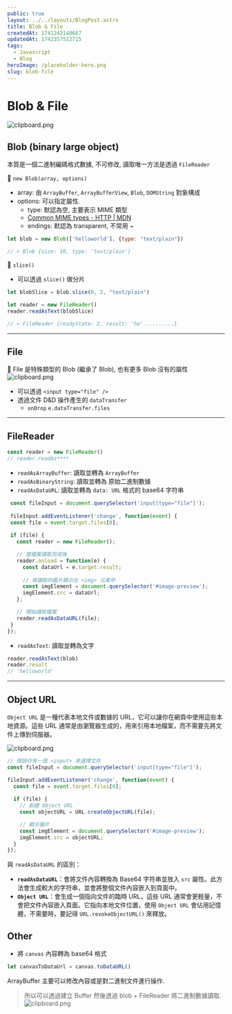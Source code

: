 ```yaml
---
public: true
layout: ../../layouts/BlogPost.astro
title: Blob & File
createdAt: 1741242140687
updatedAt: 1742357512715
tags:
  - Javascript
  - Blog
heroImage: /placeholder-hero.png
slug: blob-file
---
```


# Blob & File
![clipboard.png](/posts/blob-file_clipboard-png.png)
## Blob (binary large object)
本質是一個二進制編碼格式數據, 不可修改, 讀取唯一方法是透過 `FileReader` 

🤔 `new Blob(array, options)` 
- array: 由 `ArrayBuffer`, `ArrayBufferView`, `Blob`, `DOMString` 對象構成
- options: 可以指定屬性.
  - type: 默認為空, 主要表示 MIME 類型
  - [Common MIME types - HTTP | MDN](https://developer.mozilla.org/en-US/docs/Web/HTTP/MIME_types/Common_types)
  - endings: 默認為 transparent, 不常用 ~

```js
let blob = new Blob(['helloworld'], {type: "text/plain"})

// > Blob {size: 10, type: 'text/plain'}
```

🤔 `slice()`
- 可以透過 `slice()` 做分片
```js
let blobSlice = blob.slice(0, 2, "text/plain")

let reader = new FileReader()
reader.readAsText(blobSlice)

// > FileReader {readyState: 2, result: 'he'..........}
```

---

## File
🤔 File 是特殊類型的 Blob (繼承了 Blob), 也有更多 Blob 沒有的屬性
![clipboard.png](/posts/blob-file_clipboard-png.png)
 - 可以透過 `<input type="file" />`
 - 透過文件 D&D 操作產生的 `dataTransfer` 
   - `onDrop` `e.dataTransfer.files`

---

## FileReader
```js
const reader = new FileReader()
// reader.readAs****
```

- `readAsArrayBuffer`: 讀取並轉為 `ArrayBuffer`
- `readAsBinaryString`: 讀取並轉為 原始二進制數據
- `readAsDataURL`: 讀取並轉為 `data: URL` 格式的 base64 字符串
 ```js
  const fileInput = document.querySelector('input[type="file"]');
  
  fileInput.addEventListener('change', function(event) {
  const file = event.target.files[0];
  
  if (file) {
    const reader = new FileReader();

    // 當檔案讀取完成後
    reader.onload = function(e) {
      const dataUrl = e.target.result;
      
      // 將讀取的圖片顯示在 <img> 元素中
      const imgElement = document.querySelector('#image-preview');
      imgElement.src = dataUrl;
    };

    // 開始讀取檔案
    reader.readAsDataURL(file);
  }
});
  ```
- `readAsText`: 讀取並轉為文字
```js
reader.readAsText(blob)
reader.result
// 'helloworld'
```

---

## Object URL
`Object URL` 是一種代表本地文件或數據的 URL，它可以讓你在網頁中使用這些本地資源。這些 URL 通常是由瀏覽器生成的，用來引用本地檔案，而不需要先將文件上傳到伺服器。

![clipboard.png](/posts/blob-file_clipboard-png.png)

```js
// 假設你有一個 <input> 來選擇文件
const fileInput = document.querySelector('input[type="file"]');

fileInput.addEventListener('change', function(event) {
  const file = event.target.files[0];
  
  if (file) {
    // 創建 Object URL
    const objectURL = URL.createObjectURL(file);

    // 顯示圖片
    const imgElement = document.querySelector('#image-preview');
    imgElement.src = objectURL;
  }
});
```

與 `readAsDataURL` 的區別：
- **`readAsDataURL`**：會將文件內容轉換為 Base64 字符串並放入 `src` 屬性。此方法會生成較大的字符串，並會將整個文件內容嵌入到頁面中。
- **`Object URL`**：會生成一個指向文件的臨時 URL，這些 URL 通常會更輕量，不會把文件內容嵌入頁面。它指向本地文件位置，使用 `Object URL` 會佔用記憶體，不需要時，要記得 `URL.revokeObjectURL()` 來釋放。


## Other

- 將 `canvas` 內容轉為 base64 格式
```js
let canvasToDataUrl = canvas.toDataURL()
```

ArrayBuffer 主要可以修改內容或是對二進制文件進行操作. 
> 所以可以透過建立 Buffer 然後透過 blob + FileReader 將二進制數據讀取.
> ![clipboard.png](/posts/blob-file_clipboard-png.png)
